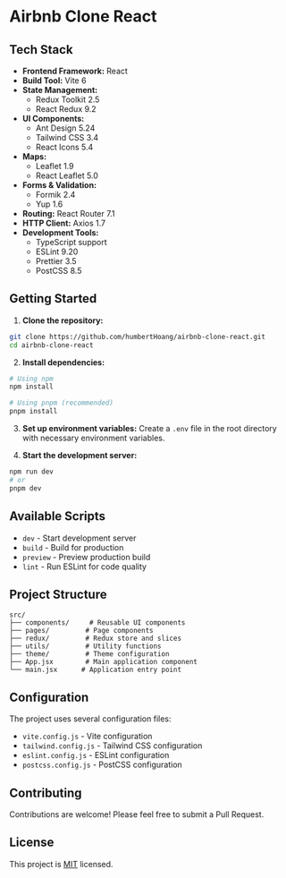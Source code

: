 # Airbnb Clone React

## Tech Stack

- **Frontend Framework:** React
- **Build Tool:** Vite 6
- **State Management:**
  - Redux Toolkit 2.5
  - React Redux 9.2
- **UI Components:**
  - Ant Design 5.24
  - Tailwind CSS 3.4
  - React Icons 5.4
- **Maps:**
  - Leaflet 1.9
  - React Leaflet 5.0
- **Forms & Validation:**
  - Formik 2.4
  - Yup 1.6
- **Routing:** React Router 7.1
- **HTTP Client:** Axios 1.7
- **Development Tools:**
  - TypeScript support
  - ESLint 9.20
  - Prettier 3.5
  - PostCSS 8.5

## Getting Started

1. **Clone the repository:**

```bash
git clone https://github.com/humbertHoang/airbnb-clone-react.git
cd airbnb-clone-react
```

2. **Install dependencies:**

```bash
# Using npm
npm install

# Using pnpm (recommended)
pnpm install
```

3. **Set up environment variables:**
   Create a `.env` file in the root directory with necessary environment variables.

4. **Start the development server:**

```bash
npm run dev
# or
pnpm dev
```

## Available Scripts

- `dev` - Start development server
- `build` - Build for production
- `preview` - Preview production build
- `lint` - Run ESLint for code quality

## Project Structure

```
src/
├── components/     # Reusable UI components
├── pages/         # Page components
├── redux/         # Redux store and slices
├── utils/         # Utility functions
├── theme/         # Theme configuration
├── App.jsx        # Main application component
└── main.jsx      # Application entry point
```

## Configuration

The project uses several configuration files:

- `vite.config.js` - Vite configuration
- `tailwind.config.js` - Tailwind CSS configuration
- `eslint.config.js` - ESLint configuration
- `postcss.config.js` - PostCSS configuration

## Contributing

Contributions are welcome! Please feel free to submit a Pull Request.

## License

This project is [MIT](LICENSE) licensed.
